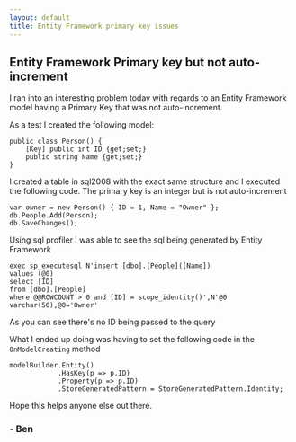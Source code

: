 ```yaml
---
layout: default
title: Entity Framework primary key issues
---
```


<h2>Entity Framework Primary key but not auto-increment</h2>

<p>I ran into an interesting problem today with regards to an Entity Framework model having a Primary Key that was not auto-increment.</p>

<p>As a test I created the following model:</p>

<pre><code>public class Person() {
    [Key] public int ID {get;set;}
    public string Name {get;set;}
}
</code></pre>

<p>I created a table in sql2008 with the exact same structure and I executed the following code. The primary key is an integer but is not auto-increment</p>

<pre><code>var owner = new Person() { ID = 1, Name = "Owner" };
db.People.Add(Person);
db.SaveChanges();
</code></pre>

<p>Using sql profiler I was able to see the sql being generated by Entity Framework</p>

<pre><code>exec sp&#95;executesql N'insert [dbo].[People]([Name])
values (@0)
select [ID]
from [dbo].[People]
where @@ROWCOUNT > 0 and [ID] = scope&#95;identity()',N'@0 varchar(50),@0='Owner'
</code></pre>

<p>As you can see there's no ID being passed to the query</p>

<p>What I ended up doing was having to set the following code in the <code>OnModelCreating</code> method</p>

<pre><code>modelBuilder.Entity<Person>()
            .HasKey(p => p.ID)
            .Property(p => p.ID)
            .StoreGeneratedPattern = StoreGeneratedPattern.Identity;
</code></pre>

<p>Hope this helps anyone else out there.</p>

<h3>- Ben</h3>